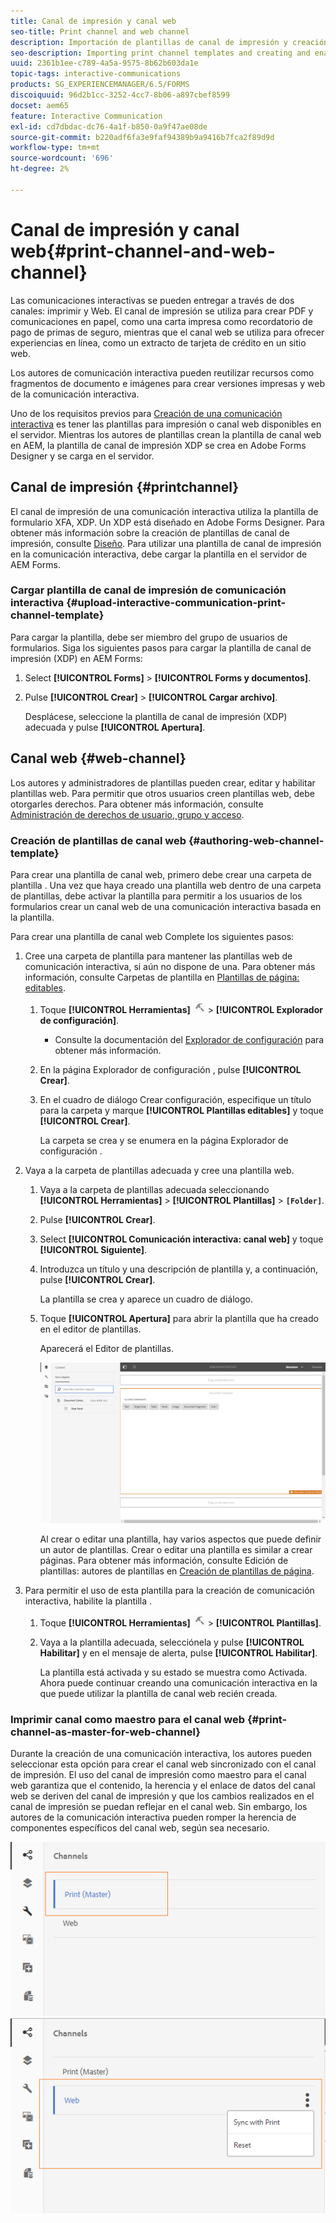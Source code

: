 ```yaml
---
title: Canal de impresión y canal web
seo-title: Print channel and web channel
description: Importación de plantillas de canal de impresión y creación y activación de plantillas de canal web
seo-description: Importing print channel templates and creating and enabling web channel templates
uuid: 2361b1ee-c789-4a5a-9575-8b62b603da1e
topic-tags: interactive-communications
products: SG_EXPERIENCEMANAGER/6.5/FORMS
discoiquuid: 96d2b1cc-3252-4cc7-8b06-a897cbef8599
docset: aem65
feature: Interactive Communication
exl-id: cd7dbdac-dc76-4a1f-b850-0a9f47ae08de
source-git-commit: b220adf6fa3e9faf94389b9a9416b7fca2f89d9d
workflow-type: tm+mt
source-wordcount: '696'
ht-degree: 2%

---
```


# Canal de impresión y canal web{#print-channel-and-web-channel}

Las comunicaciones interactivas se pueden entregar a través de dos canales: imprimir y Web. El canal de impresión se utiliza para crear PDF y comunicaciones en papel, como una carta impresa como recordatorio de pago de primas de seguro, mientras que el canal web se utiliza para ofrecer experiencias en línea, como un extracto de tarjeta de crédito en un sitio web.

Los autores de comunicación interactiva pueden reutilizar recursos como fragmentos de documento e imágenes para crear versiones impresas y web de la comunicación interactiva.

Uno de los requisitos previos para [Creación de una comunicación interactiva](../../forms/using/create-interactive-communication.md) es tener las plantillas para impresión o canal web disponibles en el servidor. Mientras los autores de plantillas crean la plantilla de canal web en AEM, la plantilla de canal de impresión XDP se crea en Adobe Forms Designer y se carga en el servidor.

## Canal de impresión {#printchannel}

El canal de impresión de una comunicación interactiva utiliza la plantilla de formulario XFA, XDP. Un XDP está diseñado en Adobe Forms Designer. Para obtener más información sobre la creación de plantillas de canal de impresión, consulte [Diseño](../../forms/using/layout-design-details.md). Para utilizar una plantilla de canal de impresión en la comunicación interactiva, debe cargar la plantilla en el servidor de AEM Forms.

### Cargar plantilla de canal de impresión de comunicación interactiva {#upload-interactive-communication-print-channel-template}

Para cargar la plantilla, debe ser miembro del grupo de usuarios de formularios. Siga los siguientes pasos para cargar la plantilla de canal de impresión (XDP) en AEM Forms:

1. Select **[!UICONTROL Forms]** > **[!UICONTROL Forms y documentos]**.

1. Pulse **[!UICONTROL Crear]** > **[!UICONTROL Cargar archivo]**.

   Desplácese, seleccione la plantilla de canal de impresión (XDP) adecuada y pulse **[!UICONTROL Apertura]**.

## Canal web {#web-channel}

Los autores y administradores de plantillas pueden crear, editar y habilitar plantillas web. Para permitir que otros usuarios creen plantillas web, debe otorgarles derechos. Para obtener más información, consulte [Administración de derechos de usuario, grupo y acceso](/help/sites-administering/user-group-ac-admin.md).

### Creación de plantillas de canal web {#authoring-web-channel-template}

Para crear una plantilla de canal web, primero debe crear una carpeta de plantilla . Una vez que haya creado una plantilla web dentro de una carpeta de plantillas, debe activar la plantilla para permitir a los usuarios de los formularios crear un canal web de una comunicación interactiva basada en la plantilla.

Para crear una plantilla de canal web Complete los siguientes pasos:

1. Cree una carpeta de plantilla para mantener las plantillas web de comunicación interactiva, si aún no dispone de una. Para obtener más información, consulte Carpetas de plantilla en [Plantillas de página: editables](/help/sites-developing/page-templates-editable.md).

   1. Toque **[!UICONTROL Herramientas]** ![herramientas](assets/tools.png) > **[!UICONTROL Explorador de configuración]**.
      * Consulte la documentación del [Explorador de configuración](/help/sites-administering/configurations.md) para obtener más información.
   1. En la página Explorador de configuración , pulse **[!UICONTROL Crear]**.
   1. En el cuadro de diálogo Crear configuración, especifique un título para la carpeta y marque **[!UICONTROL Plantillas editables]** y toque **[!UICONTROL Crear]**.

      La carpeta se crea y se enumera en la página Explorador de configuración .

1. Vaya a la carpeta de plantillas adecuada y cree una plantilla web.

   1. Vaya a la carpeta de plantillas adecuada seleccionando **[!UICONTROL Herramientas]** > **[!UICONTROL Plantillas]** > **`[Folder]`**.
   1. Pulse **[!UICONTROL Crear]**.
   1. Select **[!UICONTROL Comunicación interactiva: canal web]** y toque **[!UICONTROL Siguiente]**.
   1. Introduzca un título y una descripción de plantilla y, a continuación, pulse **[!UICONTROL Crear]**.

      La plantilla se crea y aparece un cuadro de diálogo.

   1. Toque **[!UICONTROL Apertura]** para abrir la plantilla que ha creado en el editor de plantillas.

      Aparecerá el Editor de plantillas.

      ![webchanneltemplate](assets/webchanneltemplate.png)

      Al crear o editar una plantilla, hay varios aspectos que puede definir un autor de plantillas. Crear o editar una plantilla es similar a crear páginas. Para obtener más información, consulte Edición de plantillas: autores de plantillas en [Creación de plantillas de página](/help/sites-authoring/templates.md).

1. Para permitir el uso de esta plantilla para la creación de comunicación interactiva, habilite la plantilla .

   1. Toque **[!UICONTROL Herramientas]** ![herramientas](assets/tools.png) > **[!UICONTROL Plantillas]**.
   1. Vaya a la plantilla adecuada, selecciónela y pulse **[!UICONTROL Habilitar]** y en el mensaje de alerta, pulse **[!UICONTROL Habilitar]**.

      La plantilla está activada y su estado se muestra como Activada. Ahora puede continuar creando una comunicación interactiva en la que puede utilizar la plantilla de canal web recién creada.

### Imprimir canal como maestro para el canal web {#print-channel-as-master-for-web-channel}

Durante la creación de una comunicación interactiva, los autores pueden seleccionar esta opción para crear el canal web sincronizado con el canal de impresión. El uso del canal de impresión como maestro para el canal web garantiza que el contenido, la herencia y el enlace de datos del canal web se deriven del canal de impresión y que los cambios realizados en el canal de impresión se puedan reflejar en el canal web. Sin embargo, los autores de la comunicación interactiva pueden romper la herencia de componentes específicos del canal web, según sea necesario.

![Imprimir canal como maestro](assets/create_ic_print_master_new.png) ![Canal web con canal de impresión como maestro](assets/create_ic_print_master_web_new.png)

